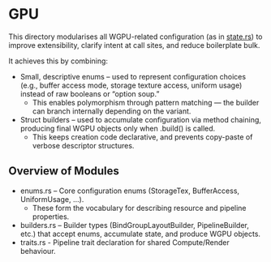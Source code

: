 # GPU

This directory modularises all WGPU-related configuration (as in [state.rs](../state.rs)) to improve extensibility, clarify intent at call sites, and reduce boilerplate bulk.  

It achieves this by combining:  
- Small, descriptive enums – used to represent configuration choices (e.g., buffer access mode, storage texture access, uniform usage) instead of raw booleans or “option soup.”  
    - This enables polymorphism through pattern matching — the builder can branch internally depending on the variant.  
- Struct builders – used to accumulate configuration via method chaining, producing final WGPU objects only when .build() is called.  
    - This keeps creation code declarative, and prevents copy-paste of verbose descriptor structures.

## Overview of Modules  
- enums.rs – Core configuration enums (StorageTex, BufferAccess, UniformUsage, …).
    - These form the vocabulary for describing resource and pipeline properties.
- builders.rs – Builder types (BindGroupLayoutBuilder, PipelineBuilder, etc.) that accept enums, accumulate state, and produce WGPU objects.
- traits.rs - Pipeline trait declaration for shared Compute/Render behaviour.